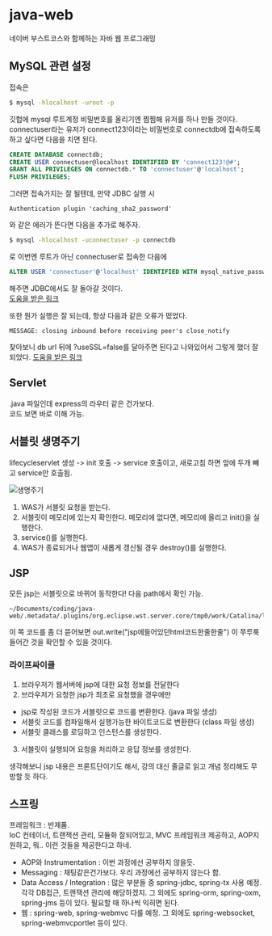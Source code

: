 # java-web
네이버 부스트코스와 함께하는 자바 웹 프로그래밍

## MySQL 관련 설정
접속은
```bash
$ mysql -hlocalhost -uroot -p
```

깃헙에 mysql 루트계정 비밀번호를 올리기엔 찜찜해 유저를 하나 만들 것이다. connectuser라는 유저가 connect123!이라는 비밀번호로 connectdb에 접속하도록 하고 싶다면 다음을 치면 된다.

```sql
CREATE DATABASE connectdb;
CREATE USER connectuser@localhost IDENTIFIED BY 'connect123!@#';
GRANT ALL PRIVILEGES ON connectdb.* TO 'connectuser'@'localhost';
FLUSH PRIVILEGES;
```

그러면 접속가지는 잘 될텐데, 만약 JDBC 실행 시
```
Authentication plugin 'caching_sha2_password'
```
와 같은 에러가 뜬다면 다음을 추가로 해주자.

```bash
$ mysql -hlocalhost -uconnectuser -p connectdb
```
로 이번엔 루트가 아닌 connectuser로 접속한 다음에

```sql
ALTER USER 'connectuser'@'localhost' IDENTIFIED WITH mysql_native_password BY 'connect123!';
```

해주면 JDBC에서도 잘 돌아갈 것이다.  
[도움을 받은 링크](https://seoulbliss.tistory.com/88)

또한 뭔가 실행은 잘 되는데, 항상 다음과 같은 오류가 떴었다.
```
MESSAGE: closing inbound before receiving peer's close_notify
```

찾아보니 db url 뒤에 ?useSSL=false를 달아주면 된다고 나와있어서 그렇게 했더 잘 되었다.
[도움을 받은 링크](https://kimmy100b.github.io/error/2020/10/02/jsp-error/)

## Servlet
.java 파일인데 express의 라우터 같은 건가보다.  
코드 보면 바로 이해 가능.

## 서블릿 생명주기
lifecycleservlet 생성 -> init 호출 -> service 호출이고, 새로고침 하면 앞에 두개 빼고 service만 호출됨.

![생명주기](https://cphinf.pstatic.net/mooc/20180124_22/1516782982944xjogH_PNG/1_5_3_ServletLifcycle.PNG)

1. WAS가 서블릿 요청을 받는다.
2. 서블릿이 메모리에 있는지 확인한다. 메모리에 없다면, 메모리에 올리고 init()을 실행한다.
3. service()를 실행한다.
4. WAS가 종료되거나 웹앱이 새롭게 갱신될 경우 destroy()를 실행한다.


## JSP
모든 jsp는 서블릿으로 바뀌어 동작한다!  다음 path에서 확인 가능.  
```
~/Documents/coding/java-web/.metadata/.plugins/org.eclipse.wst.server.core/tmp0/work/Catalina/localhost/firstweb/org/apache/jsp
```
이 쪽 코드를 좀 더 뜯어보면
out.write("jsp에들어있던html코드한줄한줄")
이 쭈루룩 들어간 것을 확인할 수 있을 것이다.  

### 라이프싸이클
1. 브라우저가 웹서버에 jsp에 대한 요청 정보를 전달한다
2. 브라우저가 요청한 jsp가 최초로 요청했을 경우에만
* jsp로 작성된 코드가 서블릿으로 코드를 변환한다. (java 파일 생성)
* 서블릿 코드를 컴파일해서 실행가능한 바이트코드로 변환한다 (class 파일 생성)
* 서블릿 클래스를 로딩하고 인스턴스를 생성한다.
3. 서블릿이 실행되어 요청을 처리하고 응답 정보를 생성한다.

생각해보니 jsp 내용은 프론트단이기도 해서, 강의 대신 줄글로 읽고 개념 정리해도 무방할 듯 하다.

## 스프링
프레임워크 : 반제품.  
IoC 컨테이너, 트랜잭션 관리, 모듈화 잘되어있고, MVC 프레임워크 제공하고, AOP지원하고, 뭐.. 이런 것들을 제공한다고 하네.

* AOP와 Instrumentation : 이번 과정에선 공부하지 않을듯.
* Messaging : 채팅같은건가보다. 우리 과정에선 공부하지 않는다 함.
* Data Access / Integration : 많은 부분들 중 spring-jdbc, spring-tx 사용 예정. 각각 DB접근, 트랜잭션 관리에 해당하겠지. 그 외에도 spring-orm, spring-oxm, spring-jms 등이 있다. 필요할 때 하나씩 익히면 된다.
* 웹 : spring-web, spring-webmvc 다룰 예정. 그 외에도 spring-websocket, spring-webmvcportlet 등이 있다.


